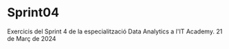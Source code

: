 # Sprint04
Exercicis del Sprint 4 de la especialització Data Analytics a l'IT Academy. 21 de Març de 2024
